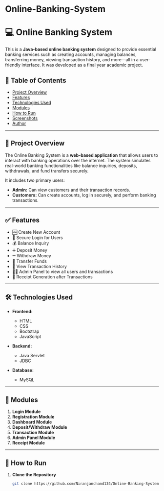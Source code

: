 # Online-Banking-System

# 💻 Online Banking System

This is a **Java-based online banking system** designed to provide essential banking services such as creating accounts, managing balances, transferring money, viewing transaction history, and more—all in a user-friendly interface. It was developed as a final year academic project.

## 📌 Table of Contents
- [Project Overview](#project-overview)
- [Features](#features)
- [Technologies Used](#technologies-used)
- [Modules](#modules)
- [How to Run](#how-to-run)
- [Screenshots](#screenshots)
- [Author](#author)

---

## 📝 Project Overview

The Online Banking System is a **web-based application** that allows users to interact with banking operations over the internet. The system simulates real-world banking functionalities like balance inquiries, deposits, withdrawals, and fund transfers securely.

It includes two primary users:
- **Admin:** Can view customers and their transaction records.
- **Customers:** Can create accounts, log in securely, and perform banking transactions.

---

## ✅ Features

- 🆕 Create New Account
- 🔐 Secure Login for Users
- 💰 Balance Inquiry
- ➕ Deposit Money
- ➖ Withdraw Money
- 🔄 Transfer Funds
- 📜 View Transaction History
- 🧑‍💼 Admin Panel to view all users and transactions
- 📃 Receipt Generation after Transactions

---

## 🛠 Technologies Used

- **Frontend:**
    - HTML
    - CSS
    - Bootstrap
    - JavaScript

- **Backend:**
    - Java Servlet
    - JDBC

- **Database:**
    - MySQL

---

## 🧩 Modules

1. **Login Module**
2. **Registration Module**
3. **Dashboard Module**
4. **Deposit/Withdraw Module**
5. **Transaction Module**
6. **Admin Panel Module**
7. **Receipt Module**

---

## 🚀 How to Run

1. **Clone the Repository**
   ```bash
   git clone https://github.com/Niranjanchand134/Online-Banking-System.git

